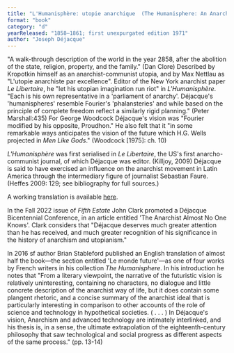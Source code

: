 ```yaml
---
title: "L'Humanisphère: utopie anarchique  (The Humanisphere: An Anarchistic Utopia)"
format: "book"
category: "d"
yearReleased: "1858–1861; first unexpurgated edition 1971"
author: "Joseph Déjacque"
---
```


"A walk-through description of the world in the year 2858, after the abolition of the state, religion, property, and the family." (Dan Clore) Described by Kropotkin himself as an anarchist-communist utopia, and by Max Nettlau as "L'utopie anarchiste par excellence". Editor of the New York anarchist paper _Le Libertaire_, he "let his utopian imagination run riot" in _L'Humanisphère_. "Each is his own representative in a 'parliament of anarchy'. Déjacque's 'humanispheres' resemble Fourier's 'phalansteries' and while based on the principle of complete freedom reflect a similarly rigid planning." (Peter Marshall:435) For George Woodcock Déjacque's vision was "Fourier modified by his opposite, Proudhon." He also felt that it "in some remarkable ways anticipates the vision of the future which H.G. Wells projected in _Men Like Gods_." (Woodcock [1975]: ch. 10)

_L'Humanisphère_ was first serialised in _Le Libertaire_, the US's first anarcho-communist journal, of which Déjacque was editor. (Killjoy, 2009) Déjacque is said to have exercised an influence on the anarchist movement in Latin America through the intermediary figure of journalist Sebastian Faure. (Heffes 2009: 129; see bibliography for full sources.)

A working translation is available <a href="https://www.libertarian-labyrinth.org/working-translations/joseph-dejacque-the-humanisphere-1858/">here</a>.

In the Fall 2022 issue of _Fifth Estate_ John Clark promoted a Déjacque Bicentennial Conference, in an article entitled 'The Anarchist Almost No One Knows'. Clark considers that "Déjacque deserves much greater attention than he has received, and much greater recognition of his significance in the history of anarchism and utopianism."

In 2016 sf author Brian Stableford published an English translation of almost half the book—the section entitled 'Le monde future'—as one of four works by French writers in his collection _The Humanisphere_. In his introduction he notes that "From a literary viewpoint, the narrative of the futuristic vision is relatively uninteresting, containing no characters, no dialogue and little concrete description of the anarchist way of life, but it does contain some plangent rhetoric, and a concise summary of the anarchist ideal that is particularly interesting in comparison to other accounts of the role of science and technology in hypothetical societies. ( . . . ) In Déjacque's vision, Anarchism and advanced technology are intimately interlinked, and his thesis is, in a sense, the ultimate extrapolation of the eighteenth-century philosophy that saw technological and social progress as different aspects of the same process." (pp. 13-14)

